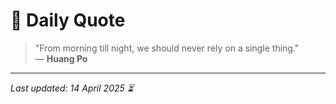 # 📜 Daily Quote

> "From morning till night, we should never rely on a single thing."  
> — **Huang Po**

---

_Last updated: 14 April 2025 ⏳_
